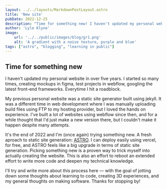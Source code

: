 ```yaml
---
layout: ../../layouts/MarkdownPostLayout.astro
title: 'New site'
pubDate: 2022-12-25
description: "Time for something new! I haven't updated my personal website in over five years. I started so many times, creating mockups in figma, test projects in webflow, googling the latest front-end frameworks. Everytime I hit a roadblock..."
author: 'Lyle Klyne'
image:
    url: '../../public/images/blog/gr1.png' 
    alt: 'A gradient with a noise texture, purple and blue'
tags: ["astro", "blogging", "learning in public"]
---
```

## Time for something new 
I haven't updated my personal website in over five years. I started so many times, creating mockups in figma, test projects in webflow, googling the latest front-end frameworks. Everytime I hit a roadblock. 

My previous personal website was a static site generator built using jekyll. It was a different time in web development where I was manually uploading build files using FTP to my hosting provider, but I loved the  hands on experience. I've built a lot of websites using webflow since then, and for a while thought that I'd just make a new version there, but I couldn't make it happen despite many attempts.

It's the end of 2022 and I'm (once again) trying something new. A fresh aproach to static site generation: [ASTRO](https://astro.build). I can deploy easily using vercel, for free, and ASTRO feels like a big upgrade in terms of static site generation. Picking something new is a proven way to trick myself into actually creating the website. This is also an effort to reboot an extended effort to write more code and deepen my technical knowledge.

I'll try and write more about this process here — with the goal of jotting down some thoughts about learning to code, creating 3D experiences, and my general thoughts on making software. Thanks for stopping by!
